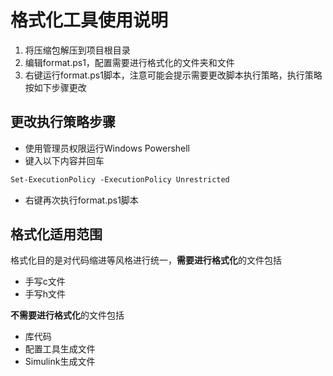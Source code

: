 # 格式化工具使用说明

1. 将压缩包解压到项目根目录
2. 编辑format.ps1，配置需要进行格式化的文件夹和文件
3. 右键运行format.ps1脚本，注意可能会提示需要更改脚本执行策略，执行策略按如下步骤更改

## 更改执行策略步骤
- 使用管理员权限运行Windows Powershell
- 键入以下内容并回车
```ps
Set-ExecutionPolicy -ExecutionPolicy Unrestricted
```
- 右键再次执行format.ps1脚本

## 格式化适用范围
格式化目的是对代码缩进等风格进行统一，**需要进行格式化**的文件包括
- 手写c文件
- 手写h文件

**不需要进行格式化**的文件包括
- 库代码
- 配置工具生成文件
- Simulink生成文件